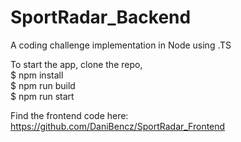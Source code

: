 # SportRadar_Backend
A coding challenge implementation in Node using .TS

To start the app, clone the repo,\
$ npm install\
$ npm run build\
$ npm run start

Find the frontend code here:\
<https://github.com/DaniBencz/SportRadar_Frontend>
